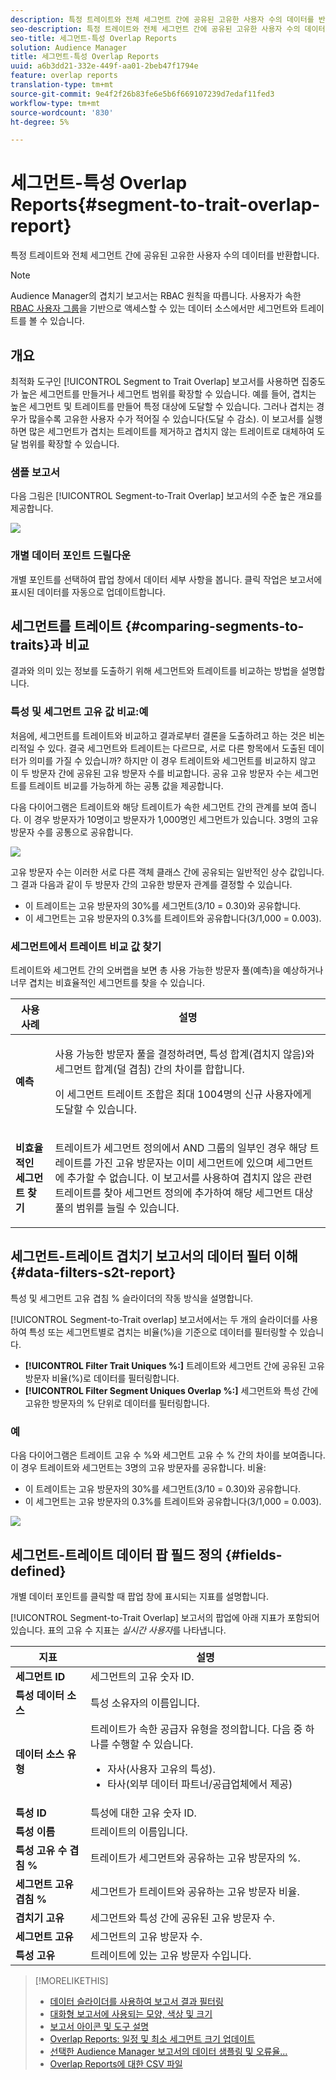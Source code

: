 ```yaml
---
description: 특정 트레이트와 전체 세그먼트 간에 공유된 고유한 사용자 수의 데이터를 반환합니다.
seo-description: 특정 트레이트와 전체 세그먼트 간에 공유된 고유한 사용자 수의 데이터를 반환합니다.
seo-title: 세그먼트-특성 Overlap Reports
solution: Audience Manager
title: 세그먼트-특성 Overlap Reports
uuid: a6b3dd21-332e-449f-aa01-2beb47f1794e
feature: overlap reports
translation-type: tm+mt
source-git-commit: 9e4f2f26b83fe6e5b6f669107239d7edaf11fed3
workflow-type: tm+mt
source-wordcount: '830'
ht-degree: 5%

---
```



# 세그먼트-특성 Overlap Reports{#segment-to-trait-overlap-report}

특정 트레이트와 전체 세그먼트 간에 공유된 고유한 사용자 수의 데이터를 반환합니다.

>[!NOTE]
>
>Audience Manager의 겹치기 보고서는 RBAC 원칙을 따릅니다. 사용자가 속한 [RBAC 사용자 그룹](/help/using/features/administration/administration-overview.md)을 기반으로 액세스할 수 있는 데이터 소스에서만 세그먼트와 트레이트를 볼 수 있습니다.

<!-- 

c_segment_trait_overlap.xml

 -->

## 개요

최적화 도구인 [!UICONTROL Segment to Trait Overlap] 보고서를 사용하면 집중도가 높은 세그먼트를 만들거나 세그먼트 범위를 확장할 수 있습니다. 예를 들어, 겹치는 높은 세그먼트 및 트레이트를 만들어 특정 대상에 도달할 수 있습니다. 그러나 겹치는 경우가 많을수록 고유한 사용자 수가 적어질 수 있습니다(도달 수 감소). 이 보고서를 실행하면 많은 세그먼트가 겹치는 트레이트를 제거하고 겹치지 않는 트레이트로 대체하여 도달 범위를 확장할 수 있습니다.

### 샘플 보고서

다음 그림은 [!UICONTROL Segment-to-Trait Overlap] 보고서의 수준 높은 개요를 제공합니다.

![](assets/segment-to-trait-overlap.png)

### 개별 데이터 포인트 드릴다운

개별 포인트를 선택하여 팝업 창에서 데이터 세부 사항을 봅니다. 클릭 작업은 보고서에 표시된 데이터를 자동으로 업데이트합니다.

## 세그먼트를 트레이트 {#comparing-segments-to-traits}과 비교

결과와 의미 있는 정보를 도출하기 위해 세그먼트와 트레이트를 비교하는 방법을 설명합니다.

<!-- 

c_compare_s2t.xml

 -->

### 특성 및 세그먼트 고유 값 비교:예

처음에, 세그먼트를 트레이트와 비교하고 결과로부터 결론을 도출하려고 하는 것은 비논리적일 수 있다. 결국 세그먼트와 트레이트는 다르므로, 서로 다른 항목에서 도출된 데이터가 의미를 가질 수 있습니까? 하지만 이 경우 트레이트와 세그먼트를 비교하지 않고 이 두 방문자 간에 공유된 고유 방문자 수를 비교합니다. 공유 고유 방문자 수는 세그먼트를 트레이트 비교를 가능하게 하는 공통 값을 제공합니다.

다음 다이어그램은 트레이트와 해당 트레이트가 속한 세그먼트 간의 관계를 보여 줍니다. 이 경우 방문자가 10명이고 방문자가 1,000명인 세그먼트가 있습니다. 3명의 고유 방문자 수를 공통으로 공유합니다.

![](assets/s2t.png)

고유 방문자 수는 이러한 서로 다른 객체 클래스 간에 공유되는 일반적인 상수 값입니다. 그 결과 다음과 같이 두 방문자 간의 고유한 방문자 관계를 결정할 수 있습니다.

* 이 트레이트는 고유 방문자의 30%를 세그먼트(3/10 = 0.30)와 공유합니다.
* 이 세그먼트는 고유 방문자의 0.3%를 트레이트와 공유합니다(3/1,000 = 0.003).

### 세그먼트에서 트레이트 비교 값 찾기

트레이트와 세그먼트 간의 오버랩을 보면 총 사용 가능한 방문자 풀(예측)을 예상하거나 너무 겹치는 비효율적인 세그먼트를 찾을 수 있습니다.

<table id="table_5B211EF95216426299EB20253A5A9C1B"> 
 <thead> 
  <tr> 
   <th colname="col1" class="entry"> 사용 사례 </th> 
   <th colname="col2" class="entry"> 설명 </th> 
  </tr>
 </thead>
 <tbody> 
  <tr> 
   <td colname="col1"><b>예측</b> </td> 
   <td colname="col2"> <p>사용 가능한 방문자 풀을 결정하려면, 특성 합계(겹치지 않음)와 세그먼트 합계(덜 겹침) 간의 차이를 합합니다. </p> <p>이 세그먼트 트레이트 조합은 최대 1004명의 신규 사용자에게 도달할 수 있습니다. </p> </td> 
  </tr> 
  <tr> 
   <td colname="col1"><b>비효율적인 세그먼트 찾기</b> </td> 
   <td colname="col2"> <p>트레이트가 세그먼트 정의에서 <span class="wintitle"> AND</span> 그룹의 일부인 경우 해당 트레이트를 가진 고유 방문자는 이미 세그먼트에 있으며 세그먼트에 추가할 수 없습니다. 이 보고서를 사용하여 겹치지 않은 관련 트레이트를 찾아 세그먼트 정의에 추가하여 해당 세그먼트 대상 풀의 범위를 늘릴 수 있습니다. </p> </td> 
  </tr> 
 </tbody> 
</table>

## 세그먼트-트레이트 겹치기 보고서의 데이터 필터 이해 {#data-filters-s2t-report}

특성 및 세그먼트 고유 겹침 % 슬라이더의 작동 방식을 설명합니다.

<!-- 

r_s2t_sliders.xml

 -->

[!UICONTROL Segment-to-Trait overlap] 보고서에서는 두 개의 슬라이더를 사용하여 특성 또는 세그먼트별로 겹치는 비율(%)을 기준으로 데이터를 필터링할 수 있습니다.

* **[!UICONTROL Filter Trait Uniques %:]** 트레이트와 세그먼트 간에 공유된 고유 방문자 비율(%)로 데이터를 필터링합니다.
* **[!UICONTROL Filter Segment Uniques Overlap %:]** 세그먼트와 특성 간에 고유한 방문자의 % 단위로 데이터를 필터링합니다.

### 예

다음 다이어그램은 트레이트 고유 수 %와 세그먼트 고유 수 % 간의 차이를 보여줍니다. 이 경우 트레이트와 세그먼트는 3명의 고유 방문자를 공유합니다. 비율:

* 이 트레이트는 고유 방문자의 30%를 세그먼트(3/10 = 0.30)와 공유합니다.
* 이 세그먼트는 고유 방문자의 0.3%를 트레이트와 공유합니다(3/1,000 = 0.003).

![](assets/s2t.png)

## 세그먼트-트레이트 데이터 팝 필드 정의 {#fields-defined}

개별 데이터 포인트를 클릭할 때 팝업 창에 표시되는 지표를 설명합니다.

<!-- 

r_s2t_data_pop.xml

 -->

[!UICONTROL Segment-to-Trait Overlap] 보고서의 팝업에 아래 지표가 포함되어 있습니다. 표의 고유 수 지표는 *실시간 사용자*&#x200B;를 나타냅니다.

<table id="table_4AF72754276242FFB11543635B43AD90"> 
 <thead> 
  <tr> 
   <th colname="col1" class="entry"> 지표 </th> 
   <th colname="col2" class="entry"> 설명 </th> 
  </tr>
 </thead>
 <tbody> 
  <tr> 
   <td colname="col1"><b><span class="wintitle"> 세그먼트 ID</span></b> </td> 
   <td colname="col2"> 세그먼트의 고유 숫자 ID. </td> 
  </tr> 
  <tr> 
   <td colname="col1"><b><span class="wintitle"> 특성 데이터 소스  </span></b> </td> 
   <td colname="col2"> 특성 소유자의 이름입니다. </td> 
  </tr> 
  <tr> 
   <td colname="col1"><b><span class="wintitle"> 데이터 소스 유형</span></b> </td> 
   <td colname="col2">트레이트가 속한 공급자 유형을 정의합니다. 다음 중 하나를 수행할 수 있습니다. 
    <ul id="ul_0477C04A33FD4F5D998B98984E6554D3"> 
     <li id="li_50FCA48EDB5843AB8FB6C34ED2C0067D">자사(사용자 고유의 특성). </li> 
     <li id="li_4F6148EDAEFE43FA8D505944E9FE3855">타사(외부 데이터 파트너/공급업체에서 제공) </li> 
    </ul> </td> 
  </tr> 
  <tr> 
   <td colname="col1"><b><span class="wintitle"> 특성 ID</span></b> </td> 
   <td colname="col2"> 특성에 대한 고유 숫자 ID. </td> 
  </tr> 
  <tr> 
   <td colname="col1"><b><span class="wintitle"> 특성 이름</span></b> </td> 
   <td colname="col2"> 트레이트의 이름입니다. </td> 
  </tr> 
  <tr> 
   <td colname="col1"><b><span class="wintitle"> 특성 고유 수 겹침 %</span></b> </td> 
   <td colname="col2"> 트레이트가 세그먼트와 공유하는 고유 방문자의 %. </td> 
  </tr> 
  <tr> 
   <td colname="col1"><b><span class="wintitle"> 세그먼트 고유 겹침 %</span></b> </td> 
   <td colname="col2"> 세그먼트가 트레이트와 공유하는 고유 방문자 비율. </td> 
  </tr> 
  <tr> 
   <td colname="col1"><b><span class="wintitle"> 겹치기 고유</span></b> </td> 
   <td colname="col2"> 세그먼트와 특성 간에 공유된 고유 방문자 수. </td> 
  </tr> 
  <tr> 
   <td colname="col1"><b><span class="wintitle"> 세그먼트 고유</span></b> </td> 
   <td colname="col2"> 세그먼트의 고유 방문자 수. </td> 
  </tr> 
  <tr> 
   <td colname="col1"><b><span class="wintitle"> 특성 고유</span></b> </td> 
   <td colname="col2"> 트레이트에 있는 고유 방문자 수입니다. </td> 
  </tr> 
 </tbody> 
</table>

>[!MORELIKETHIS]
>
>* [데이터 슬라이더를 사용하여 보고서 결과 필터링](../../reporting/dynamic-reports/data-sliders.md)
>* [대화형 보고서에 사용되는 모양, 색상 및 크기](../../reporting/dynamic-reports/interactive-report-technology.md#shapes-colors-sizes)
>* [보고서 아이콘 및 도구 설명](../../reporting/dynamic-reports/interactive-report-technology.md#icons-tools-explained)
>* [Overlap Reports: 일정 및 최소 세그먼트 크기 업데이트](../../reporting/dynamic-reports/overlap-minimum-segment-size.md)
>* [선택한 Audience Manager 보고서의 데이터 샘플링 및 오류율...](../../reporting/report-sampling.md)
>* [Overlap Reports에 대한 CSV 파일](../../reporting/dynamic-reports/overlap-csv-files.md)